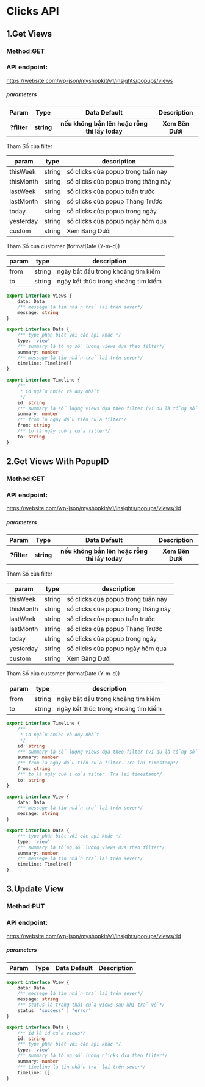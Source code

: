 # Clicks API

## 1.Get Views

### Method:GET

### API endpoint:

https://website.com/wp-json/myshopkit/v1/insights/popups/views

##### parameters

<table>
<tr>
<th>Param</th>
<th>Type</th>
<th>Data Default</th>
<th>Description</th>
</tr>
<tr>
<th>?filter</th>
<th>string</th>
<th>nếu không bắn lên hoặc rỗng thì lấy today</th>
<th>Xem Bên Dưới</th>
</tr>
</table>
Tham Số của filter

param | type | description
--- | --- | ---
thisWeek | string | số clicks của popup trong tuần này
thisMonth | string | số clicks của popup trong tháng này
lastWeek | string | số clicks của popup tuần trước
lastMonth | string | số clicks của popup Tháng Trước
today | string | số clicks của popup trong ngày
yesterday | string | số clicks của popup ngày hôm qua
custom | string | Xem Bảng Dưới

Tham Số của customer (formatDate (Y-m-d))

param | type | description
--- | --- | ---
from | string |ngày bắt đầu trong khoảng tìm kiếm
to | string |ngày kết thúc trong khoảng tìm kiếm

````ts
export interface Views {
    data: Data
    /** messege là tin nhắn trả lại trên sever*/
    message: string
}

export interface Data {
    /** type phân biệt với các api khác */
    type: 'view'
    /** summary là tổng số lượng views dựa theo filter*/
    summary: number
    /** messege là tin nhắn trả lại trên sever*/
    timeline: Timeline[]
}

export interface Timeline {
    /**
     * id ngẫu nhiên và duy nhất
     */
    id: string
    /** summary là số lượng views dựa theo filter (ví dụ là tổng số clicks cuả 1 tháng trong filter 4 tháng trước)*/
    summary: number
    /** from là ngày đầu tiên của filter*/
    from: string
    /** to là ngày cuối của filter*/
    to: string
}
````

## 2.Get Views With PopupID

### Method:GET

### API endpoint:

https://website.com/wp-json/myshopkit/v1/insights/popups/views/:id

##### parameters

<table>
<tr>
<th>Param</th>
<th>Type</th>
<th>Data Default</th>
<th>Description</th>
</tr>
<tr>
<th>?filter</th>
<th>string</th>
<th>nếu không bắn lên hoặc rỗng thì lấy today</th>
<th>Xem Bên Dưới</th>
</tr>
</table>
Tham Số của filter

param | type | description
--- | --- | ---
thisWeek | string | số clicks của popup trong tuần này
thisMonth | string | số clicks của popup trong tháng này
lastWeek | string | số clicks của popup tuần trước
lastMonth | string | số clicks của popup Tháng Trước
today | string | số clicks của popup trong ngày
yesterday | string | số clicks của popup ngày hôm qua
custom | string | Xem Bảng Dưới

Tham Số của customer (formatDate (Y-m-d))

param | type | description
--- | --- | ---
from | string |ngày bắt đầu trong khoảng tìm kiếm
to | string |ngày kết thúc trong khoảng tìm kiếm

````ts
export interface Timeline {
    /**
     * id ngẫu nhiên và duy nhất
     */
    id: string
    /** summary là số lượng views dựa theo filter (ví dụ là tổng số clicks cuả 1 tháng trong filter 4 tháng trước)*/
    summary: number
    /** from là ngày đầu tiên của filter. Tra lai timestamp*/
    from: string
    /** to là ngày cuối của filter. Tra lai timestamp*/
    to: string
}

export interface View {
    data: Data
    /** messege là tin nhắn trả lại trên sever*/
    message: string
}

export interface Data {
    /** type phân biệt với các api khác */
    type: 'view'
    /** summary là tổng số lượng views dựa theo filter*/
    summary: number
    /** messege là tin nhắn trả lại trên sever*/
    timeline: Timeline[]
}
````

## 3.Update View

### Method:PUT

### API endpoint:

https://website.com/wp-json/myshopkit/v1/insights/popups/views/:id

##### parameters

<table>
<tr>
<th>Param</th>
<th>Type</th>
<th>Data Default</th>
<th>Description</th>
</tr>
</table>

````ts
export interface View {
    data: Data
    /** messege là tin nhắn trả lại trên sever*/
    message: string
    /** status là trạng thái của views sau khi trả về*/
    status: 'success' | 'error'
}

export interface Data {
    /** id là id của views*/
    id: string
    /** type phân biệt với các api khác */
    type: 'view'
    /** summary là tổng số lượng clicks dựa theo filter*/
    summary: number
    /** timeline là tin nhắn trả lại trên sever*/
    timeline: []
}
````
